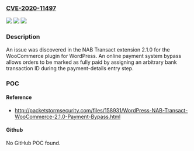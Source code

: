 ### [CVE-2020-11497](https://cve.mitre.org/cgi-bin/cvename.cgi?name=CVE-2020-11497)
![](https://img.shields.io/static/v1?label=Product&message=n%2Fa&color=blue)
![](https://img.shields.io/static/v1?label=Version&message=n%2Fa&color=blue)
![](https://img.shields.io/static/v1?label=Vulnerability&message=n%2Fa&color=brighgreen)

### Description

An issue was discovered in the NAB Transact extension 2.1.0 for the WooCommerce plugin for WordPress. An online payment system bypass allows orders to be marked as fully paid by assigning an arbitrary bank transaction ID during the payment-details entry step.

### POC

#### Reference
- http://packetstormsecurity.com/files/158931/WordPress-NAB-Transact-WooCommerce-2.1.0-Payment-Bypass.html

#### Github
No GitHub POC found.


